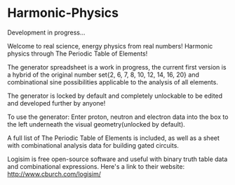 # Harmonic-Physics
Development in progress... 

Welcome to real science, energy physics from real numbers! 
Harmonic physics through The Periodic Table of Elements! 

The generator spreadsheet is a work in progress, the current first version is a hybrid of the original number set{2, 6, 7, 8, 10, 12, 14, 16, 20} and combinational sine possibilities applicable to the analysis of all elements. 

The generator is locked by default and completely unlockable to be edited and developed further by anyone! 

To use the generator: Enter proton, neutron and electron data into the box to the left underneath the visual geometry(unlocked by default).

A full list of The Periodic Table of Elements is included, as well as a sheet with combinational analysis data for building gated circuits.

Logisim is free open-source software and useful with binary truth table data and combinational expressions. Here's a link to their website: http://www.cburch.com/logisim/
